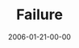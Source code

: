 ---
layout: message
category: message
series: "Full Contact Life"
title: "Failure"
date: 2006-01-21-00-00
message_id: 85
audio: "http://s3.amazonaws.com/crossroads-media/media/legacy/mp3/Full_Contact_Life_03_01-22-06_Failure.mp3"
audio-duration: ":"
explicit: "N"
---